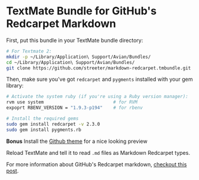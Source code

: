 # TextMate Bundle for GitHub's Redcarpet Markdown

First, put this bundle in your TextMate bundle directory:

``` bash
# For Textmate 2:
mkdir -p ~/Library/Application\ Support/Avian/Bundles/
cd ~/Library/Application\ Support/Avian/Bundles/
git clone https://github.com/streeter/markdown-redcarpet.tmbundle.git
```


Then, make sure you've got `redcarpet` and `pygments` installed with your gem library:

``` bash
# Activate the system ruby (if you're using a Ruby version manager):
rvm use system                          # for RVM
expoprt RBENV_VERSION = "1.9.3-p194"    # for rbenv

# Install the required gems
sudo gem install redcarpet -v 2.3.0
sudo gem install pygments.rb
```

**Bonus** Install the [Github theme][github-theme] for a nice looking preview

Reload TextMate and tell it to read `.md` files as Markdown Redcarpet types.

For more information about GitHub's Redcarpet markdown, [checkout this post][github-flavored-markdown].


[github-flavored-markdown]: http://github.github.com/github-flavored-markdown/
[github-theme]: https://github.com/kneath/github_textmate_preview
